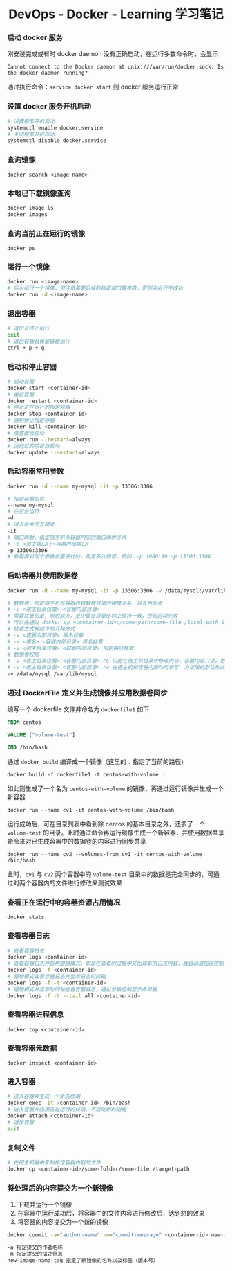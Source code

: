 
# <div align="center">DevOps - Docker - Learning 学习笔记</div>

### 启动 docker 服务

刚安装完成或有时 docker daemon 没有正确启动，在运行多数命令时，会显示

`Cannot connect to the Docker daemon at unix:///var/run/docker.sock. Is the docker daemon running?`

通过执行命令：`service docker start`
则 docker 服务运行正常

### 设置 docker 服务开机启动

```bash
# 设置服务开机启动
systemctl enable docker.service
# 关闭服务开机启动
systemctl disable docker.service
```

### 查询镜像

`docker search <image-name>`

### 本地已下载镜像查询

```bash
docker image ls
docker images
```

### 查询当前正在运行的镜像

`docker ps`

### 运行一个镜像

```bash
docker run <image-name>
# 后台运行一个镜像，但注意需要后续的指定端口等参数，否则会运行不成功
docker run -d <image-name>
```

### 退出容器
```bash
# 退出且终止运行
exit
# 退出容器且保留容器运行
ctrl + p + q
```

### 启动和停止容器

```bash
# 启动容器
docker start <container-id>
# 重启容器
docker restart <container-id>
# 停止正在运行的指定容器
docker stop <container-id>
# 强制停止指定容器
docker kill <container-id>
# 使容器自启动
docker run --restart=always
# 运行过的项目自启动
docker update --restart=always
```

### 启动容器常用参数

```bash
docker run -d --name my-mysql -it -p 13306:3306

# 指定容器名称
--name my-mysql
# 在后台运行
-d
# 进入命令交互模式
-it
# 端口映射，指定宿主机与容器内部的端口映射关系
# -p <宿主端口>:<容器内部端口>
-p 13306:3306
# 有需要对同个参数设置多处的，指定多次即可，例如：-p 1080:80 -p 13306:3306
```

### 启动容器并使用数据卷

```bash
docker run -d --name my-mysql -it -p 13306:3306 -v /data/mysql:/var/lib/mysql

# 数据卷，指定宿主机与容器内容数据目录的镜像关系，且互为同步
# -v <宿主目录位置>:<容器内部目录>
# 需要注意的是，映射双方，至少要在目录结构上保持一致，否则启动失败
# 可以先通过 docker cp <container-id>:/some-path/some-file /local-path 的方式先复制到本地后，再时行映射
# 挂载方式有如下的几种方式
# -v <容器内部目录> 匿名挂载
# -v <卷名>:<容器内部目录> 具名挂载
# -v <宿主目录位置>:<容器内部目录> 指定路径挂载
# 数据卷权限
# -v <宿主目录位置>:<容器内部目录>:ro 只能在宿主机目录中修改内容，容器内部只读，更推荐使用
# -v <宿主目录位置>:<容器内部目录>:rw 在宿主机和容器内部均可读写，为权限的默认形式
-v /data/mysql:/var/lib/mysql
```

### 通过 DockerFile 定义并生成镜像并应用数据卷同步

编写一个 dockerfile 文件并命名为 `dockerfile1` 如下

```dockerfile
FROM centos

VOLUME ["volume-test"]

CMD /bin/bash
```

通过 `docker build` 编译成一个镜像（这里的 `.` 指定了当前的路径）

`docker build -f dockerfile1 -t centos-with-volume .`

如此则生成了一个名为 `centos-with-volume` 的镜像，再通过运行镜像并生成一个新容器

`docker run --name cv1 -it centos-with-volume /bin/bash`

运行成功后，可在目录列表中看到除 centos 的基本目录之外，还多了一个 `volume-test` 的目录。此时通过命令再运行镜像生成一个新容器，并使用数据共享命令来对已生成容器中的数据卷的内容进行同步共享

`docker run --name cv2 --volumes-from cv1 -it centos-with-volume /bin/bash`

此时，`cv1` 与 `cv2` 两个容器中的 `volume-test` 目录中的数据是完全同步的，可通过对两个容器内的文件进行修改来测试效果


### 查看正在运行中的容器资源占用情况

`docker stats`

### 查看容器日志

```bash
# 查看容器日志
docker logs <container-id>
# 查看容器日志并启用跟随模式，即是在查看的过程中又出现新的日志内容，就自动追加在控制台中
docker logs -f <container-id>
# 跟随模式查看容器日志并显示日志时间轴
docker logs -f -t <container-id>
# 跟随模式并显示时间轴查看容器日志，通过参数控制显示条目数
docker logs -f -t --tail all <container-id>
```

### 查看容器进程信息

`docker top <container-id>`

### 查看容器元数据

`docker inspect <container-id>`

### 进入容器

```bash
# 进入容器并生成一个新的终端
docker exec -it <container-id> /bin/bash
# 进入容器并应用正在运行的终端，不启动新的进程
docker attach <container-id>
# 退出容器
exit
```

### 复制文件

```bash
# 在宿主机器中复制指定容器内容的文件
docker cp <container-id>/some-folder/some-file /target-path
```

### 将处理后的内容提交为一个新镜像

1. 下载并运行一个镜像
1. 在容器中运行成功后，将容器中的文件内容进行修改后，达到想的效果
1. 将容器的内容提交为一个新的镜像

```bash
docker commit -a="author-name" -m="commit-message" <container-id> new-image-name:tag

-a 指定提交的作者名称
-m 指定提交的描述信息
new-image-name:tag 指定了新镜像的名称以及标签（版本号）
```




